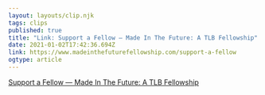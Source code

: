 ```yaml
---
layout: layouts/clip.njk 
tags: clips 
published: true 
title: "Link: Support a Fellow — Made In The Future: A TLB Fellowship" 
date: 2021-01-02T17:42:36.694Z 
link: https://www.madeinthefuturefellowship.com/support-a-fellow 
ogtype: article 
---
```

[Support a Fellow — Made In The Future: A TLB Fellowship](https://www.madeinthefuturefellowship.com/support-a-fellow) 
